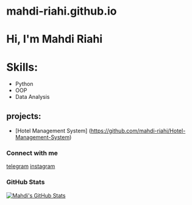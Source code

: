 # mahdi-riahi.github.io
# Hi, I'm Mahdi Riahi

# Skills:
- Python
- OOP
- Data Analysis

## projects:
- [Hotel Management System] (https://github.com/mahdi-riahi/Hotel-Management-System)

### Connect with me
[telegram](https://t.me/mehrdad_beni)
[instagram](https://instagram.com/mehrdad_farokh_zad)

### GitHub Stats
[![Mahdi's GitHub Stats](https://github-readme-stats.vercel.app/api?username=mahdi-riahi&show_icons=true&theme=dark)](https://github.com/mahdi-riahi)
